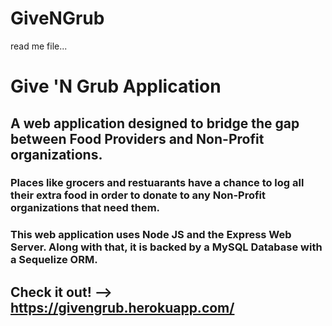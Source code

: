 # GiveNGrub
read me file...

# Give 'N Grub Application

## A web application designed to bridge the gap between Food Providers and Non-Profit organizations.

### Places like grocers and restuarants have a chance to log all their extra food in order to donate to any Non-Profit organizations that need them.

### This web application uses Node JS and the Express Web Server. Along with that, it is backed by a MySQL Database with a Sequelize ORM.

## Check it out! --> https://givengrub.herokuapp.com/